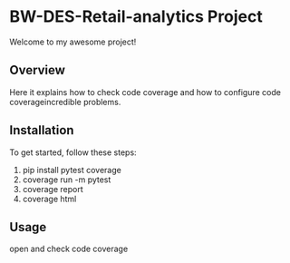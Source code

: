 # BW-DES-Retail-analytics Project

Welcome to my awesome project!

## Overview

Here it explains how to check code coverage and how to configure code coverageincredible problems.

## Installation

To get started, follow these steps:

1. pip install pytest coverage
2. coverage run -m pytest
3. coverage report
4. coverage html


## Usage

open and check code coverage


